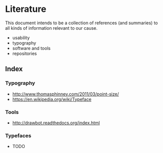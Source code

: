# Literature

This document intends to be a collection of references (and summaries) to all kinds of information relevant to our cause.

- usability
- typography
- software and tools
- repositories

## Index

### Typography

- http://www.thomasphinney.com/2011/03/point-size/
- https://en.wikipedia.org/wiki/Typeface

### Tools

- http://drawbot.readthedocs.org/index.html

### Typefaces

- TODO
